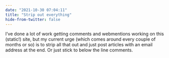 ```yaml
---
date: "2021-10-30 07:04:11"
title: "Strip out everything"
hide-from-twitter: false
---
```


I’ve done a lot of work getting comments and webmentions working on this (static!) site, but my current urge (which comes around every couple of months or so) is to strip all that out and just post articles with an email address at the end. Or just stick to below the line comments.
